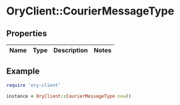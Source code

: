 # OryClient::CourierMessageType

## Properties

| Name | Type | Description | Notes |
| ---- | ---- | ----------- | ----- |

## Example

```ruby
require 'ory-client'

instance = OryClient::CourierMessageType.new()
```

